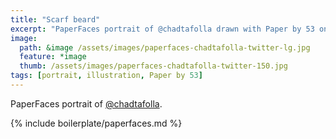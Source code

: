 ```yaml
---
title: "Scarf beard"
excerpt: "PaperFaces portrait of @chadtafolla drawn with Paper by 53 on an iPad."
image: 
  path: &image /assets/images/paperfaces-chadtafolla-twitter-lg.jpg 
  feature: *image
  thumb: /assets/images/paperfaces-chadtafolla-twitter-150.jpg
tags: [portrait, illustration, Paper by 53]
---
```


PaperFaces portrait of [@chadtafolla](http://twitter.com/chadtafolla).

{% include boilerplate/paperfaces.md %}